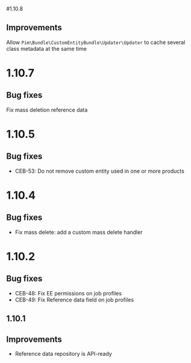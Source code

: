 #1.10.8

## Improvements

Allow `Pim\Bundle\CustomEntityBundle\Updater\Updater` to cache several class metadata at the same time

# 1.10.7

## Bug fixes
Fix mass deletion reference data

# 1.10.5

## Bug fixes
- CEB-53: Do not remove custom entity used in one or more products 

# 1.10.4

## Bug fixes
- Fix mass delete: add a custom mass delete handler 

# 1.10.2

## Bug fixes
- CEB-48: Fix EE permissions on job profiles
- CEB-49: Fix Reference data field on job profiles

1.10.1
-----

## Improvements
- Reference data repository is API-ready                                                                         

